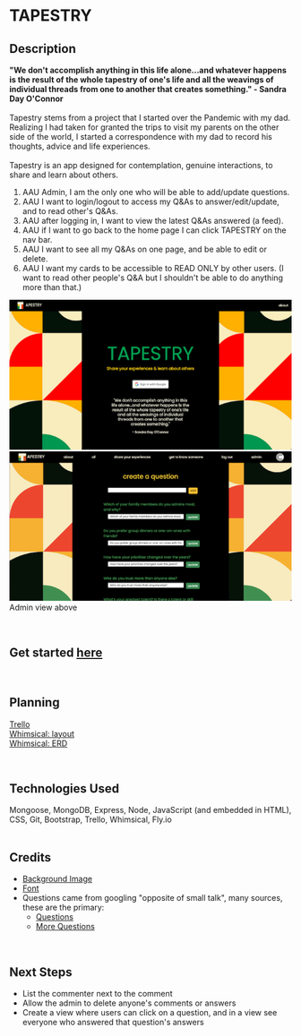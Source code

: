 # TAPESTRY

 ## Description
 **"We don't accomplish anything in this life alone...and whatever happens is the result of the whole tapestry of one's life and all the weavings of individual threads from one to another that creates something." - Sandra Day O'Connor**<br>
<br>
 Tapestry stems from a project that I started over the Pandemic with my dad. Realizing I had taken for granted the trips to visit my parents on the other side of the world, I started a correspondence with my dad to record his thoughts, advice and life experiences.<br>
 <br>
 Tapestry is an app designed for contemplation, genuine interactions, to share and learn about others.<br>

1. AAU Admin, I am the only one who will be able to add/update questions.
2. AAU I want to login/logout to access my Q&As to answer/edit/update, and to read other's Q&As.
3. AAU after logging in, I want to view the latest Q&As answered (a feed).
4. AAU if I want to go back to the home page I can click TAPESTRY on the nav bar.
5. AAU I want to see all my Q&As on one page, and be able to edit or delete.
6. AAU I want my cards to be accessible to READ ONLY by other users. (I want to read other people's Q&A but I shouldn't be able to do anything more than that.)

![image](public/images/tapestry.png)
![share](public/images/tapestry-admin.png)
<br>
Admin view above

<br>

 ## Get started [here](https://carolkang-tapestry-app.fly.dev/) <br>
<br>

 ## Planning
[Trello](https://trello.com/b/BkJuXJX5/tapestry#)<br>
[Whimsical: layout](https://whimsical.com/tapestry-wireframe-21xQHN61MSmwdjwf2zcKSa)<br>
[Whimsical: ERD](https://whimsical.com/tapestry-erd-RZSGoCAxZ3xha1H4vcQZoi)<br>

<br>

 ## Technologies Used
Mongoose, MongoDB, Express, Node, JavaScript (and embedded in HTML), CSS, Git, Bootstrap, Trello, Whimsical, Fly.io<br>
<br>

 ## Credits
- [Background Image](https://www.freepik.com/free-photos-vectors/bauhaus)
- [Font](https://fonts.google.com/)
- Questions came from googling "opposite of small talk", many sources, these are the primary:
  - [Questions](https://thoughtcatalog.com/melanie-berliet/2016/01/50-revealing-questions-that-arent-too-deep-so-you-can-skip-the-small-talk-on-every-date/)
  - [More Questions](https://beardstrokings.com/conversation-starters-that-skip-small-talk/)

<br>

 ## Next Steps<br>
- List the commenter next to the comment<br>
- Allow the admin to delete anyone's comments or answers<br>
- Create a view where users can click on a question, and in a view see everyone who answered that question's answers<br>

